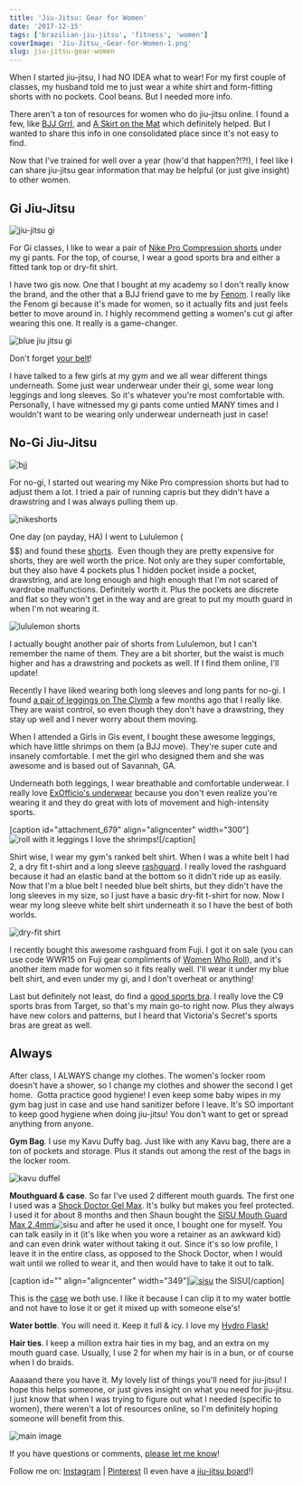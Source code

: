 ```yaml
---
title: 'Jiu-Jitsu: Gear for Women'
date: '2017-12-15'
tags: ['brazilian-jiu-jitsu', 'fitness', 'women']
coverImage: 'Jiu-Jitsu_-Gear-for-Women-1.png'
slug: jiu-jitsu-gear-women
---
```


When I started jiu-jitsu, I had NO IDEA what to wear! For my first couple of classes, my husband told me to just wear a white shirt and form-fitting shorts with no pockets. Cool beans. But I needed more info.

There aren't a ton of resources for women who do jiu-jitsu online. I found a few, like [BJJ Grrl](https://bjjgrrl.wordpress.com/), and [A Skirt on the Mat](https://skirtonthemat.wordpress.com/) which definitely helped. But I wanted to share this info in one consolidated place since it's not easy to find.

Now that I've trained for well over a year (how'd that happen?!?!), I feel like I can share jiu-jitsu gear information that may be helpful (or just give insight) to other women.

## Gi Jiu-Jitsu

![jiu-jitsu gi](images/IMG_20171013_180100-768x1024.jpg)

For Gi classes, I like to wear a pair of [Nike Pro Compression shorts](https://amzn.to/2Fk2T9V) under my gi pants. For the top, of course, I wear a good sports bra and either a fitted tank top or dry-fit shirt.

I have two gis now. One that I bought at my academy so I don't really know the brand, and the other that a BJJ friend gave to me by [Fenom](https://fenomkimonos.com/products.html). I really like the Fenom gi because it's made for women, so it actually fits and just feels better to move around in. I highly recommend getting a women's cut gi after wearing this one. It really is a game-changer.

![blue jiu jitsu gi](images/IMG_20180302_175840-768x1024.jpg)

Don't forget [your belt](https://www.amazon.com/Venum-BJJ-Belt-White-A2/dp/B00B45ULSG/ref=as_li_ss_tl?crid=3KXLVWYSYO5YV&keywords=jiu+jitsu+belt&qid=1559225181&refinements=p_85:2470955011,p_72:1248957011&rnid=1248955011&rps=1&s=sporting-goods&sprefix=jiu+jitsu+gi,sporting,148&sr=1-3&linkCode=ll1&tag=kaleigh-20&linkId=785dc798e9f6b6d252bdae8d4c09ed71&language=en_US)!

I have talked to a few girls at my gym and we all wear different things underneath. Some just wear underwear under their gi, some wear long leggings and long sleeves. So it's whatever you're most comfortable with. Personally, I have witnessed my gi pants come untied MANY times and I wouldn't want to be wearing only underwear underneath just in case!

## No-Gi Jiu-Jitsu

![bjj](images/20160723_121140-e1473185145601-scaled-e1590287160110-576x1024.jpg)

For no-gi, I started out wearing my Nike Pro compression shorts but had to adjust them a lot. I tried a pair of running capris but they didn't have a drawstring and I was always pulling them up.

![nikeshorts](images/Screen-Shot-2016-09-07-at-3.44.05-PM.png)

One day (on payday, HA) I went to Lululemon ($$$$$$) and found these [shorts](https://shop.lululemon.com/p/women-shorts/Align-Short-4-MD/_/prod9201275?color=36763&clickref=1011l7yYyTgB&CID=PHG_aff).  Even though they are pretty expensive for shorts, they are well worth the price. Not only are they super comfortable, but they also have 4 pockets plus 1 hidden pocket inside a pocket, drawstring, and are long enough and high enough that I'm not scared of wardrobe malfunctions. Definitely worth it. Plus the pockets are discrete and flat so they won't get in the way and are great to put my mouth guard in when I'm not wearing it.

![lululemon shorts](images/lululemonshorts.png)

I actually bought another pair of shorts from Lululemon, but I can't remember the name of them. They are a bit shorter, but the waist is much higher and has a drawstring and pockets as well. If I find them online, I'll update!

Recently I have liked wearing both long sleeves and long pants for no-gi. I found [a pair of leggings on The Clymb](https://www.theclymb.com/Product.aspx?l=00240107003800000000&p=CLW01275&s=00000) a few months ago that I really like. They are waist control, so even though they don't have a drawstring, they stay up well and I never worry about them moving.

When I attended a Girls in Gis event, I bought these awesome leggings, which have little shrimps on them (a BJJ move). They're super cute and insanely comfortable. I met the girl who designed them and she was awesome and is based out of Savannah, GA.

Underneath both leggings, I wear breathable and comfortable underwear. I really love [ExOfficio's underwear](https://amzn.to/2FjgONz) because you don't even realize you're wearing it and they do great with lots of movement and high-intensity sports.

\[caption id="attachment_679" align="aligncenter" width="300"\]![roll with it leggings](images/IMG_20170921_205124_283-300x300.jpg) I love the shrimps!\[/caption\]

Shirt wise, I wear my gym's ranked belt shirt. When I was a white belt I had 2, a dry fit t-shirt and a long sleeve [rashguard](https://breakingmuscle.com/fitness/the-top-10-bjj-rashguards-for-women). I really loved the rashguard because it had an elastic band at the bottom so it didn't ride up as easily. Now that I'm a blue belt I needed blue belt shirts, but they didn't have the long sleeves in my size, so I just have a basic dry-fit t-shirt for now. Now I wear my long sleeve white belt shirt underneath it so I have the best of both worlds.

![dry-fit shirt](images/IMG_20171004_184958_1-768x1024.jpg)

I recently bought this awesome rashguard from Fuji. I got it on sale (you can use code WWR15 on Fuji gear compliments of [Women Who Roll](https://www.instagram.com/womenwhorollbjj/)), and it's another item made for women so it fits really well. I'll wear it under my blue belt shirt, and even under my gi, and I don't overheat or anything!

Last but definitely not least, do find a [good sports bra](https://web.archive.org/web/20161221164547/http://www.target.com:80/p/women-s-power-core-compression-racerback-sports-bra-c9-champion/-/A-50271294). I really love the C9 sports bras from Target, so that's my main go-to right now. Plus they always have new colors and patterns, but I heard that Victoria's Secret's sports bras are great as well.

## Always

After class, I ALWAYS change my clothes. The women's locker room doesn't have a shower, so I change my clothes and shower the second I get home.  Gotta practice good hygiene! I even keep some baby wipes in my gym bag just in case and use hand sanitizer before I leave. It's SO important to keep good hygiene when doing jiu-jitsu! You don't want to get or spread anything from anyone.

**Gym Bag**. I use my Kavu Duffy bag. Just like with any Kavu bag, there are a ton of pockets and storage. Plus it stands out among the rest of the bags in the locker room.

![kavu duffel](images/Screen-Shot-2016-09-07-at-3.45.03-PM-283x300.png)

**Mouthguard & case**. So far I've used 2 different mouth guards. The first one I used was a [Shock Doctor Gel Max](https://www.amazon.com/gp/product/B00IAO7WPO/ref=as_li_tl?ie=UTF8&camp=1789&creative=9325&creativeASIN=B00IAO7WPO&linkCode=as2&tag=kaleigh-20&linkId=4b1be4c2f3327d45b53eb6cdf5242a0e). It's bulky but makes you feel protected. I used it for about 8 months and then Shaun bought the [SISU Mouth Guard Max 2.4mm](https://www.amazon.com/gp/product/B01LX2DYI1/ref=as_li_tl?ie=UTF8&camp=1789&creative=9325&creativeASIN=B01LX2DYI1&linkCode=as2&tag=kaleigh-20&linkId=b85e5d8c436552b90b69e2b6a63d3552)![sisu](//ir-na.amazon-adsystem.com/e/ir?t=kaleigh-20&l=am2&o=1&a=B01LX2DYI1) and after he used it once, I bought one for myself. You can talk easily in it (it's like when you wore a retainer as an awkward kid) and can even drink water without taking it out. Since it's so low profile, I leave it in the entire class, as opposed to the Shock Doctor, when I would wait until we rolled to wear it, and then would have to take it out to talk.

\[caption id="" align="aligncenter" width="349"\][![sisu](images/71mzHL4uB6L._SL1500_.jpg)](https://amzn.to/2ZSrjB6) the SISU\[/caption\]

This is the [case](https://amzn.to/2FhjThf) we both use. I like it because I can clip it to my water bottle and not have to lose it or get it mixed up with someone else's!

**Water bottle**. You will need it. Keep it full & icy. I love my [Hydro Flask!](https://amzn.to/2ZO823F)

**Hair ties**. I keep a million extra hair ties in my bag, and an extra on my mouth guard case. Usually, I use 2 for when my hair is in a bun, or of course when I do braids.

Aaaaand there you have it. My lovely list of things you'll need for jiu-jitsu! I hope this helps someone, or just gives insight on what you need for jiu-jitsu. I just know that when I was trying to figure out what I needed (specific to women), there weren't a lot of resources online, so I'm definitely hoping someone will benefit from this.

![main image](images/Jiu-Jitsu_-Gear-for-Women-683x1024.png)

If you have questions or comments, [please let me know](https://kaleighscruggs.com/)!

Follow me on: [Instagram](https://www.instagram.com/klgh.js/) | [Pinterest](https://www.pinterest.com/kaleighscruggs/) (I even have a [jiu-jitsu board](https://www.pinterest.com/klghshaun/brazilian-jiu-jitsu/)!)
